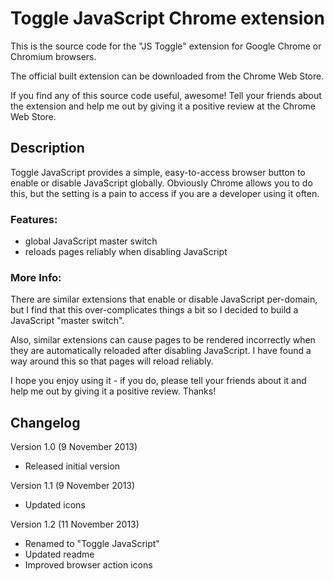Toggle JavaScript Chrome extension
==================================

This is the source code for the "JS Toggle" extension for Google Chrome or
Chromium browsers.

The official built extension can be downloaded from the Chrome Web Store.

If you find any of this source code useful, awesome! Tell your friends about the
extension and help me out by giving it a positive review at the Chrome Web Store.

Description
-----------

Toggle JavaScript provides a simple, easy-to-access browser button to enable
or disable JavaScript globally. Obviously Chrome allows you to do this, but
the setting is a pain to access if you are a developer using it often.

### Features:

- global JavaScript master switch
- reloads pages reliably when disabling JavaScript

### More Info:

There are similar extensions that enable or disable JavaScript per-domain, but
I find that this over-complicates things a bit so I decided to build a
JavaScript "master switch".

Also, similar extensions can cause pages to be rendered incorrectly when they
are automatically reloaded after disabling JavaScript. I have found a way
around this so that pages will reload reliably.

I hope you enjoy using it - if you do, please tell your friends about it and
help me out by giving it a positive review. Thanks!

Changelog
---------

Version 1.0 (9 November 2013)
- Released initial version

Version 1.1 (9 November 2013)
- Updated icons

Version 1.2 (11 November 2013)
- Renamed to "Toggle JavaScript"
- Updated readme
- Improved browser action icons